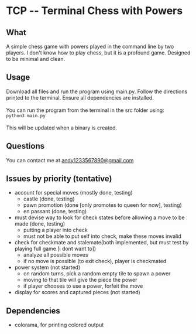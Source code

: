 # TCP -- Terminal Chess with Powers

## What
A simple chess game with powers played in the command line by two players. I don't know how to play chess, but it is a profound game. Designed to be minimal and clean.

## Usage
Download all files and run the program using main.py. Follow the directions printed to the terminal. Ensure all dependencies are installed.\
\
You can run the program from the terminal in the src folder using:\
`python3 main.py`\
\
This will be updated when a binary is created.

## Questions
You can contact me at andy1233567890@gmail.com

## Issues by priority (tentative)
- account for special moves (mostly done, testing)
    - castle (done, testing)
    - pawn promotion (done [only promotes to queen for now], testing)
    - en passant (done, testing)
- must devise way to look for check states before allowing a move to be made (done, testing)
    - putting a player into check
    - must not be able to put self into check, make these moves invalid
- check for checkmate and stalemate(both implemented, but must test by playing full game [i dont want to])
    - analyze all possible moves
    - if no move is possible (to exit check), player is checkmated
- power system (not started)
    - on random turns, pick a random empty tile to spawn a power
    - moving to that tile will give the piece the power
    - if player chooses to use a power, forfeit the move
- display for scores and captured pieces (not started)




## Dependencies
- colorama, for printing colored output